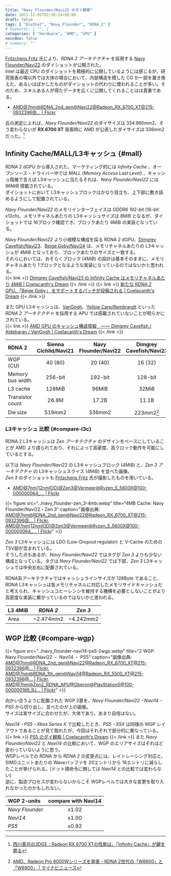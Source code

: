 ```yaml
---
title: "Navy Flounder/Navi22 のダイ観察"
date: 2021-12-02T02:50:24+09:00
draft: false
tags: [ "DieShot", "Navy_Flounder", "RDNA_2" ]
# keywords: [ "", ]
categories: [ "Hardware", "AMD", "GPU" ]
noindex: false
# summary: ""
---
```


[Fritzchens Fritz](https://www.flickr.com/photos/130561288@N04/) 氏により、*RDNA 2 アーキテクチャ* を採用する [Navy Flounder/Navi22](/tags/navy_flounder) のダイショットが公開された。  
Intel は最近 CPU のダイショットを積極的に公開しているようには感じるが、研究発表の場以外では大体の場合において、内部構造を模した CG か一部を置き換えた、あるいはぼかしたものがダイショットの代わりに使われることが多い。そのため、スキルある人が得たデータを広くに公開してくれることはは貴重である。  

 * [AMD@7nm@RDNA_2nd_gen@Navi22@Radeon_RX_6700_XT@215-0932396@… | Flickr](https://www.flickr.com/photos/130561288@N04/51703830446/)

氏の測定によれば、*Navy Flounder/Navi22* のダイサイズは 334.980mm2、そう変わらないが **RX 6700 XT** 発表時に AMD が公表したダイサイズは 336mm2 だった。[^die-size]  

[^die-size]: [西川善司の3DGE：Radeon RX 6700 XTの性能は，「Infinity Cache」が鍵を握る](https://www.4gamer.net/games/461/G046171/20210316071/)

## Infinity Cache/MALL/L3キャッシュ {#mall}

RDNA 2 dGPU から導入された、マーケティング的には *Infinity Cache* 、オープンソース・ドライバー中では *MALL (Memory Access Last Level)* 、キャッシュ階層で言えば L3キャッシュに当たるそれは、*Navy Flounder/Navi22* には 96MiB 搭載されている。  
ダイショットにおいて L3キャッシュブロックはかなり目立ち、上下部に敷き詰めるようにして配置されている。  

*Navy Flounder/Navi22* のメモリインターフェイスは GDDR6 192-bit (16-bit x12ch)、メモリチャネルあたりの L3キャッシュサイズは 8MiB となるが、ダイショットでは 16ブロック確認でき、ブロックあたり 4MiB の実装となっている。  

*Navy Flounder/Navi22* より小規模な構成を採る RDNA 2 dGPU、[Dimgrey Cavefish/Navi23](/tags/dimgrey_cavefish)、[Beige Goby/Navi24](/tags/beige_goby) は、メモリチャネルあたりの L3キャッシュが 4MiB となっており、ブロックあたりのサイズと一致する。  
それらにおいては、おそらくブロック (4MiB) の設計は基本そのままに、メモリチャネルあたり 1ブロックとなるような実装になっているのではないかと思われる。  
{{< link >}} [Dimgrey Cavefish/Navi23 の Infinity Cache はメモリチャネルあたり 4MiB | Coelacanth's Dream](/posts/2021/03/04/dimgrey_cavefish-4mb-mall-per-ch/) {{< /link >}}
{{< link >}} [新たな RDNA 2 GPU、「Beige Goby」 をサポートするパッチが投稿される | Coelacanth's Dream](/posts/2021/05/13/amd-beige_goby/#cache) {{< /link >}}

また GPU L3キャッシュは、[VanGogh](/tags/vangogh)、[Yellow Carp/Rembrandt](/tags/yellow_carp) といった *RDNA 2 アーキテクチャ* を採用する APU では搭載されていないことが明らかにされている。  
{{< link >}} [AMD GPU のキャッシュ構成情報　―― Dimgrey Cavefish / Aldebaran / VanGogh | Coelacanth's Dream](/posts/2021/03/30/amdgpu_cache_info/#vgh) {{< /link >}}

| RDNA 2 | Sienna Cichlid/Navi21 | Navy Flounder/Navi22 | Dimgrey Cavefish/Navi23 |
| :-- | :--: | :--: | :--: |
| WGP (CU) | 40 (80) | 20 (40) | 16 (32) |
| Memory bus width | 256-bit | 192-bit | 128-bit |
| L3 cache | 128MiB | 96MiB | 32MiB |
| Transistor count | 26.8M | 17.2B | 11.1B |
| Die size | 519mm2 | 336mm2 | 223mm2[^w6600-diesize] |

[^w6600-diesize]: [AMD、Radeon Pro 6000Wシリーズを発表 - RDNA 2世代の「W6600」と「W6800」 | マイナビニュース](https://news.mynavi.jp/article/20210608-1901242/)

### L3キャッシュ 比較 {#compare-l3c}

RDNA 2 L3キャッシュは *Zen アーキテクチャ* のデザインをベースにしていることが AMD より語られており、それによって高密度、高クロック動作を可能にしているとする。  

以下は *Navy Flounder/Navi22* の L3キャッシュブロック (4MiB) と、*Zen 3 アーキテクチャ* の L3キャッシュスライス (4MiB) を並べた画像。  
*Zen 3* のダイショットも [Fritzchens Fritz](https://www.flickr.com/photos/130561288@N04/) 氏が撮影したものを用いている。  

 * [AMD@7nm(12nmIOD)@Zen3@Vermeer@Ryzen_5_5600X@100-000000064_… | Flickr](https://www.flickr.com/photos/130561288@N04/50579552573/)

{{< figure src="../navy_flounder-zen_3-4mb.webp" title="4MB Cache: Navy Flounder/Navi22・Zen 3" caption="画像出典: <br> [AMD@7nm@RDNA_2nd_gen@Navi22@Radeon_RX_6700_XT@215-0932396@… | Flickr](https://www.flickr.com/photos/130561288@N04/51704509579/), <br> [AMD@7nm(12nmIOD)@Zen3@Vermeer@Ryzen_5_5600X@100-000000064_… | Flickr](https://www.flickr.com/photos/130561288@N04/50579552573/)" >}}

*Zen 3* L3キャッシュには LDO (Low-Dropout regulator) と V-Cache のための TSV部が含まれている。  
そうした点もあるが、*Navy Flounder/Navi22* ではタグが *Zen 3* よりも少ない構成となっている。タグは *Navy Flounder/Navi22* では下部、*Zen 3* L3キャッシュでは中央左右に配置されている。  

RDNA系アーキテクチャではキャッシュラインサイズが 128Byte であること、RDNA L3キャッシュは各メモリチャネルに対応したメモリサイドキャッシュだと考えられ、キャッシュコヒーレンシを維持する機構を必要としないことがより高密度な実装に繋がっているのではないかと思われる。  

| L3 4MiB | *RDNA 2* | *Zen 3* |
| :-- | :--: | :--: |
| Area | ~2.474mm2 | ~4.242mm2 |

## WGP 比較 {#compare-wgp}

{{< figure src="../navy_flounder-navi14-ps5-2wgp.webp" title="2 WGP: Navy Flounder/Navi22 ・ Navi14 ・ PS5" caption="画像出典: <br> [AMD@7nm@RDNA_2nd_gen@Navi22@Radeon_RX_6700_XT@215-0932396@… | Flickr](https://www.flickr.com/photos/130561288@N04/51703830446/), <br>[AMD@7nm@RDNA_1th_gen@Navi14@Radeon_RX_5500_XT@215-0932396@… | Flickr](https://www.flickr.com/photos/130561288@N04/49437016132/), <br> [AMD@7nm@Zen2_RDNA_APU@Oberon@PlayStation5@100-000000189_9J… | Flickr](https://www.flickr.com/photos/130561288@N04/50951750013/)" >}}

向かい合うように配置された WGP 2基を、*Navy Flounder/Navi22・Navi14・PS5* から切り出し、並べたのが上の画像。  
サイズは実サイズに合わせたが、大体であり、あまり自信はない。  

*Navi14・PS5・Xbox Series X* で比較したとき、*PS5・XSX* は同様の WGP レイアウトであることが見て取れたが、今回はそれぞれで部分的に異なっている。  
{{< link >}} [PS5 のダイ観察 | Coelacanth's Dream](/posts/2021/02/15/ps5-dieshot/) {{< /link >}}
また *Navy Flounder/Navi22* と *Navi14* の比較において、WGP のエリアサイズはそれほど変わっていないように思う。  
WGPレベルでの *RDNA* から *RDNA 2* の変更点には、レイトレーシング対応と、SIMDユニットあたりの Waveバッファを 20エントリから 16エントリに減らしたことが挙げられる。(ドット積命令に関しては *Navi14* との比較では変わらない)  
逆に、製造プロセスが変わらないからこそ WGPレベルでは大きな変更を取り入れなかったのかもしれない。  

| WGP 2-units | compare with Navi14 |
| :-- | :--: |
| *Navy Flounder* | x1.02 |
| *Navi14* | x1.00 |
| *PS5* | x0.92 |

